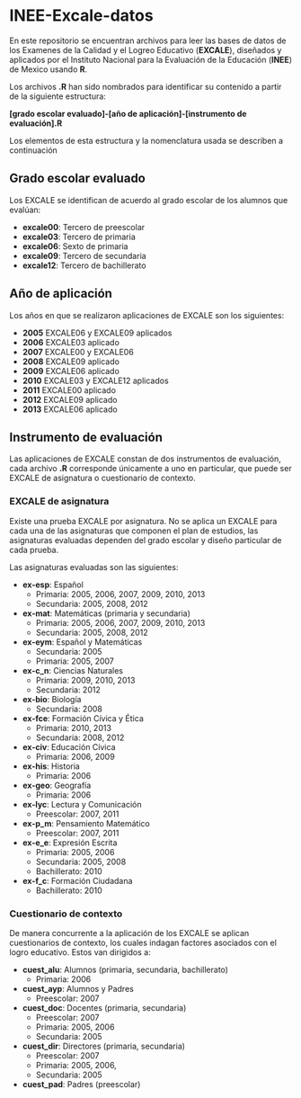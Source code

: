 # INEE-Excale-datos
En este repositorio se encuentran archivos para leer las bases de datos de los Examenes de la Calidad y el Logreo Educativo (**EXCALE**), diseñados y aplicados por el Instituto Nacional para la Evaluación de la Educación (**INEE**) de Mexico usando **R**.

Los archivos **.R** han sido nombrados para identificar su contenido a partir de la siguiente estructura: 

**[grado escolar evaluado]-[año de aplicación]-[instrumento de evaluación].R**

Los elementos de esta estructura y la nomenclatura usada se describen a continuación

## Grado escolar evaluado
Los EXCALE se identifican de acuerdo al grado escolar de los alumnos que evalúan:
- **excale00**: Tercero de preescolar
- **excale03**: Tercero de primaria
- **excale06**: Sexto de primaria
- **excale09**: Tercero de secundaria
- **excale12**: Tercero de bachillerato

## Año de aplicación
Los años en que se realizaron aplicaciones de EXCALE son los siguientes:
- **2005** EXCALE06 y EXCALE09 aplicados
- **2006** EXCALE03 aplicado
- **2007** EXCALE00 y EXCALE06
- **2008** EXCALE09 aplicado
- **2009** EXCALE06 aplicado
- **2010** EXCALE03 y EXCALE12 aplicados
- **2011** EXCALE00 aplicado
- **2012** EXCALE09 aplicado
- **2013** EXCALE06 aplicado

## Instrumento de evaluación

Las aplicaciones de EXCALE constan de dos instrumentos de evaluación, cada archivo **.R** corresponde únicamente a uno en particular, que puede ser EXCALE de asignatura o cuestionario de contexto.
### EXCALE de asignatura
Existe una prueba EXCALE por asignatura. No se aplica un EXCALE para cada una de las asignaturas que componen el plan de estudios, las asignaturas evaluadas dependen del grado escolar y diseño particular de cada prueba.

Las asignaturas evaluadas son las siguientes:
- **ex-esp**: Español
  - Primaria: 2005, 2006, 2007, 2009, 2010, 2013
  - Secundaria: 2005, 2008, 2012
- **ex-mat**: Matemáticas (primaria y secundaria)
  - Primaria: 2005, 2006, 2007, 2009, 2010, 2013
  - Secundaria: 2005, 2008, 2012
- **ex-eym**: Español y Matemáticas
  - Secundaria: 2005
  - Primaria: 2005, 2007
- **ex-c_n**: Ciencias Naturales
  - Primaria: 2009, 2010, 2013
  - Secundaria: 2012
- **ex-bio**: Biología
  - Secundaria: 2008
- **ex-fce**: Formación Cívica y Ética
  - Primaria: 2010, 2013
  - Secundaria: 2008, 2012
- **ex-civ**: Educación Cívica
  - Primaria: 2006, 2009
- **ex-his**: Historia
  - Primaria: 2006
- **ex-geo**: Geografía
  - Primaria: 2006
- **ex-lyc**: Lectura y Comunicación
  - Preescolar: 2007, 2011
- **ex-p_m**: Pensamiento Matemático
  - Preescolar: 2007, 2011 
- **ex-e_e**: Expresión Escrita
  - Primaria: 2005, 2006
  - Secundaria: 2005, 2008
  - Bachillerato: 2010
- **ex-f_c**: Formación Ciudadana 
  - Bachillerato: 2010


### Cuestionario de contexto
De manera concurrente a la aplicación de los EXCALE se aplican cuestionarios de contexto, los cuales indagan factores asociados con el logro educativo. Estos van dirigidos a:
- **cuest_alu**: Alumnos (primaria, secundaria, bachillerato)
  - Primaria: 2006
- **cuest_ayp**: Alumnos y Padres
  - Preescolar: 2007
- **cuest_doc**: Docentes (primaria, secundaria)
  - Preescolar: 2007
  - Primaria: 2005, 2006
  - Secundaria: 2005 
- **cuest_dir**: Directores (primaria, secundaria)
  - Preescolar: 2007
  - Primaria: 2005, 2006,
  - Secundaria: 2005  
- **cuest_pad**: Padres (preescolar)
